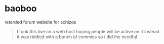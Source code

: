 # baoboo

retarded forum website for schizos


> I took this live on a web host hoping people will be active on it instead it was riddled with a bunch of commies so i did the needful

